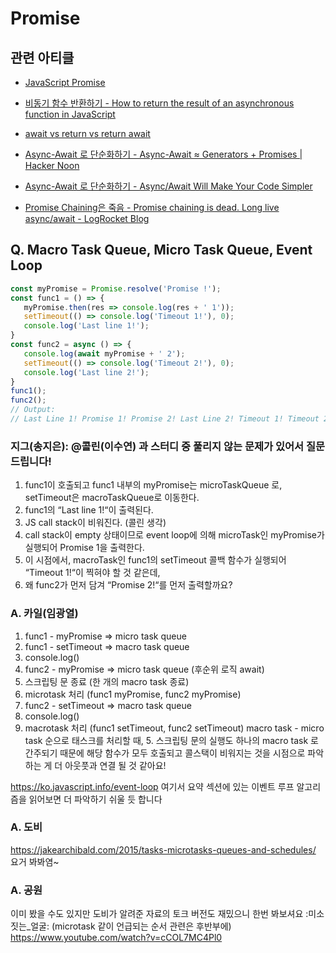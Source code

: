 # Promise

## 관련 아티클

- [JavaScript Promise](https://www.hanbit.co.kr/store/books/look.php?p_code=E5027975256)

- [비동기 함수 반환하기 - How to return the result of an asynchronous function in JavaScript](https://flaviocopes.com/how-to-return-result-asynchronous-function)

- [await vs return vs return await](https://jakearchibald.com/2017/await-vs-return-vs-return-await)

- [Async-Await 로 단순화하기 - Async-Await ≈ Generators + Promises | Hacker Noon ](https://hackernoon.com/async-await-generators-promises-51f1a6ceede2)

- [Async-Await 로 단순화하기 - Async/Await Will Make Your Code Simpler](https://blog.patricktriest.com/what-is-async-await-why-should-you-care)

- [Promise Chaining은 죽음 - Promise chaining is dead. Long live async/await - LogRocket Blog](https://blog.logrocket.com/promise-chaining-is-dead-long-live-async-await-445897870abc)


## Q. Macro Task Queue, Micro Task Queue, Event Loop
```jsx
const myPromise = Promise.resolve('Promise !');
const func1 = () => {
   myPromise.then(res => console.log(res + ' 1')); 
   setTimeout(() => console.log('Timeout 1!'), 0); 
   console.log('Last line 1!');
}
const func2 = async () => {
   console.log(await myPromise + ' 2');
   setTimeout(() => console.log('Timeout 2!'), 0);
   console.log('Last line 2!');
}
func1();
func2();
// Output: 
// Last Line 1! Promise 1! Promise 2! Last Line 2! Timeout 1! Timeout 2!
```

### 지그(송지은): @콜린(이수연) 과 스터디 중 풀리지 않는 문제가 있어서 질문 드립니다!
1. func1이 호출되고 func1 내부의 myPromise는 microTaskQueue 로, setTimeout은 macroTaskQueue로 이동한다.
2. func1의 “Last line 1!“이 출력된다.
3. JS call stack이 비워진다. (콜린 생각)
4. call stack이 empty 상태이므로 event loop에 의해 microTask인 myPromise가 실행되어 Promise 1을 출력한다.
5. 이 시점에서, macroTask인 func1의 setTimeout 콜백 함수가 실행되어 “Timeout 1!“이 찍혀야 할 것 같은데,
6. 왜 func2가 먼저 담겨 “Promise 2!“를 먼저 출력할까요?

### A. 카일(임광열)  
1. func1 - myPromise ⇒ micro task queue
2. func1 - setTimeout ⇒ macro task queue
3. console.log()
4. func2 - myPromise ⇒ micro task queue (후순위 로직 await)
5. 스크립팅 문 종료 (한 개의 macro task 종료)
6. microtask 처리 (func1 myPromise, func2 myPromise)
7. func2 - setTimeout ⇒ macro task queue
8. console.log()
9. macrotask 처리 (func1 setTimeout, func2 setTimeout)
macro task - micro task 순으로 태스크를 처리할 때, 5. 스크립팅 문의 실행도 하나의 macro task 로 간주되기 때문에 해당 함수가 모두 호출되고 콜스택이 비워지는 것을 시점으로 파악하는 게 더 아웃풋과 연결 될 것 같아요!

https://ko.javascript.info/event-loop 여기서 요약 섹션에 있는 이벤트 루프 알고리즘을 읽어보면 더 파악하기 쉬울 듯 합니다 

### A. 도비
https://jakearchibald.com/2015/tasks-microtasks-queues-and-schedules/
요거 봐봐염~

### A. 공원
이미 봤을 수도 있지만 도비가 알려준 자료의 토크 버전도 재밌으니 한번 봐보셔요 :미소짓는_얼굴: (microtask 같이 언급되는 순서 관련은 후반부에)
https://www.youtube.com/watch?v=cCOL7MC4Pl0

